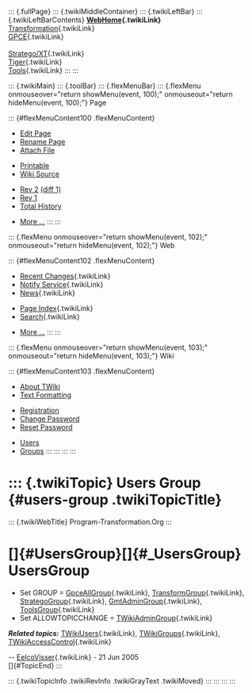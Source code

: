 ::: {.fullPage}
::: {.twikiMiddleContainer}
::: {.twikiLeftBar}
::: {.twikiLeftBarContents}
**[WebHome](WebHome){.twikiLink}**\
[Transformation](../Transform/WebHome){.twikiLink}\
[GPCE](../Gpce/WebHome){.twikiLink}\
\
[Stratego/XT](../Stratego/WebHome){.twikiLink}\
[Tiger](../Tiger/WebHome){.twikiLink}\
[Tools](../Tools/WebHome){.twikiLink}
:::
:::

::: {.twikiMain}
::: {.toolBar}
::: {.flexMenuBar}
::: {.flexMenu onmouseover="return showMenu(event, 100);" onmouseout="return hideMenu(event, 100);"}
Page

::: {#flexMenuContent100 .flexMenuContent}
-   [Edit
    Page](http://www.program-transformation.org/edit/Main/UsersGroup?t=1536826874)
-   [Rename
    Page](http://www.program-transformation.org/rename/Main/UsersGroup)
-   [Attach
    File](http://www.program-transformation.org/attach/Main/UsersGroup)

<!-- -->

-   [Printable](http://www.program-transformation.org/view/Main/UsersGroup?skin=print.pattern)
-   [Wiki
    Source](http://www.program-transformation.org/view/Main/UsersGroup?skin=text&raw=on&contenttype=text/plain)

<!-- -->

-   [Rev
    2](http://www.program-transformation.org/view/Main/UsersGroup?rev=1.2)
    [(diff 1)](http://www.program-transformation.org/rdiff/Main/UsersGroup?rev1=1.2&rev2=1.1)
-   [Rev
    1](http://www.program-transformation.org/view/Main/UsersGroup?rev=1.1)
-   [Total
    History](http://www.program-transformation.org/rdiff/Main/UsersGroup)

<!-- -->

-   [More
    \...](http://www.program-transformation.org/oops/Main/UsersGroup?template=oopsmore&param1=1.2&param2=1.2)
:::
:::

::: {.flexMenu onmouseover="return showMenu(event, 102);" onmouseout="return hideMenu(event, 102);"}
Web

::: {#flexMenuContent102 .flexMenuContent}
-   [Recent Changes](WebChanges){.twikiLink}
-   [Notify Service](WebNotify){.twikiLink}
-   [News](WebNews){.twikiLink}

<!-- -->

-   [Page Index](WebIndex){.twikiLink}
-   [Search](WebSearch){.twikiLink}

<!-- -->

-   [More
    \...](http://www.program-transformation.org/oops/Main/UsersGroup?template=oopsmore&param1=1.2&param2=1.2)
:::
:::

::: {.flexMenu onmouseover="return showMenu(event, 103);" onmouseout="return hideMenu(event, 103);"}
Wiki

::: {#flexMenuContent103 .flexMenuContent}
-   [About
    TWiki](http://www.program-transformation.org/view/TWiki/WebHome)
-   [Text
    Formatting](http://www.program-transformation.org/view/TWiki/TextFormattingRules)

<!-- -->

-   [Registration](http://www.program-transformation.org/view/TWiki/TWikiRegistration)
-   [Change
    Password](http://www.program-transformation.org/view/TWiki/ChangePassword)
-   [Reset
    Password](http://www.program-transformation.org/view/TWiki/ResetPassword)

<!-- -->

-   [Users](http://www.program-transformation.org/view/Main/TWikiUsers)
-   [Groups](http://www.program-transformation.org/view/Main/TWikiGroups)
:::
:::
:::
:::

::: {.twikiTopic}
Users Group {#users-group .twikiTopicTitle}
===========

::: {.twikiWebTitle}
Program-Transformation.Org
:::

[]{#UsersGroup}[]{#_UsersGroup} UsersGroup
==========================================

-   Set GROUP = [GpceAllGroup](GpceAllGroup){.twikiLink},
    [TransformGroup](TransformGroup){.twikiLink},
    [StrategoGroup](StrategoGroup){.twikiLink},
    [GmtAdminGroup](GmtAdminGroup){.twikiLink},
    [ToolsGroup](ToolsGroup){.twikiLink}
-   Set ALLOWTOPICCHANGE =
    [TWikiAdminGroup](TWikiAdminGroup){.twikiLink}

***Related topics:*** [TWikiUsers](TWikiUsers){.twikiLink},
[TWikiGroups](TWikiGroups){.twikiLink},
[TWikiAccessControl](../TWiki/TWikiAccessControl){.twikiLink}

\-- [EelcoVisser](EelcoVisser){.twikiLink} - 21 Jun 2005\
[]{#TopicEnd}
:::

::: {.twikiTopicInfo .twikiRevInfo .twikiGrayText .twikiMoved}
:::
:::
:::
:::
